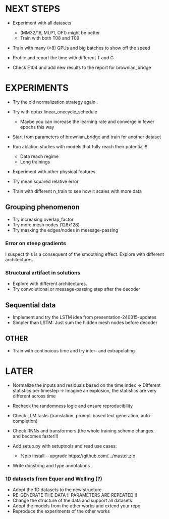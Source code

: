 # NEXT STEPS


- Experiment with all datasets
    - (MM32/16, MLP1, OF1) might be better
    - Train with both T08 and T09

- Train with many (>8) GPUs and big batches to show off the speed
- Profile and report the time with different T and G

- Check E104 and add new results to the report for brownian_bridge

# EXPERIMENTS

- Try the old normalization strategy again..

- Try with optax.linear_onecycle_schedule
    - Maybe you can increase the learning rate and converge in fewer epochs this way

- Start from parameters of brownian_bridge and train for another dataset

- Run ablation studies with models that fully reach their potential !!
    - Data reach regime
    - Long trainings

- Experiment with other physical features

- Try mean squared relative error

- Train with different n_train to see how it scales with more data

## Grouping phenomenon
- Try increasing overlap_factor
- Try more mesh nodes (128x128)
- Try masking the edges/nodes in message-passing

### Error on steep gradients
I suspect this is a consequent of the smoothing effect. Explore with different architectures.

### Structural artifact in solutions
- Explore with different architectures.
- Try convolutional or message-passing step after the decoder

## Sequential data
- Implement and try the LSTM idea from presentation-240315-updates
- Simpler than LSTM: Just sum the hidden mesh nodes before decoder

## OTHER

- Train with continuious time and try inter- and extrapolating

# LATER

- Normalize the inputs and residuals based on the time index
    -> Different statistics per timestep
    -> Imagine an explosion, the statistics are very different across time

- Recheck the randomness logic and ensure reproducibility

- Check LLM tasks (translation, prompt-based text generation, auto-completion)
- Check RNNs and transformers (the whole training scheme changes.. and becomes faster!!)

- Add setup.py with setuptools and read use cases:
    - %pip install --upgrade https://github.com/.../master.zip

- Write docstring and type annotations

### 1D datasets from Equer and Welling (?)
- Adopt the 1D datasets to the new structure
- RE-GENERATE THE DATA !! PARAMETERS ARE REPEATED !!
- Change the structure of the data and support all datasets
- Adopt the models from the other works and extend your repo
- Reproduce the experiments of the other works
